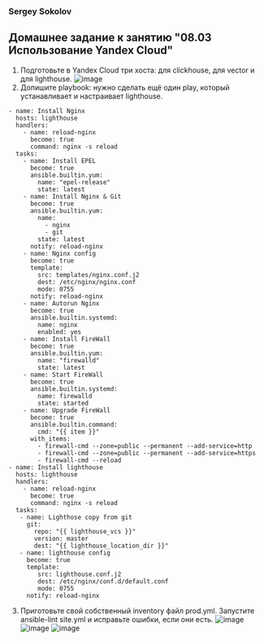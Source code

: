 ### Sergey Sokolov
## Домашнее задание к занятию "08.03 Использование Yandex Cloud"
1. Подготовьте в Yandex Cloud три хоста: для clickhouse, для vector и для lighthouse.
![image](https://user-images.githubusercontent.com/93119897/193917616-9f063402-4a3f-4b1f-a5fc-6741d9def329.png)
2. Допишите playbook: нужно сделать ещё один play, который устанавливает и настраивает lighthouse.
```
- name: Install Nginx 
  hosts: lighthouse
  handlers: 
    - name: reload-nginx
      become: true
      command: nginx -s reload
  tasks:
    - name: Install EPEL
      become: true
      ansible.builtin.yum:
        name: "epel-release"
        state: latest
    - name: Install Nginx & Git
      become: true
      ansible.builtin.yum:
        name:
          - nginx
          - git
        state: latest
      notify: reload-nginx  
    - name: Nginx config
      become: true
      template: 
        src: templates/nginx.conf.j2
        dest: /etc/nginx/nginx.conf
        mode: 0755
      notify: reload-nginx    
    - name: Autorun Nginx
      become: true
      ansible.builtin.systemd:
        name: nginx
        enabled: yes
    - name: Install FireWall
      become: true
      ansible.builtin.yum:
        name: "firewalld"
        state: latest
    - name: Start FireWall
      become: true
      ansible.builtin.systemd:
        name: firewalld
        state: started
    - name: Upgrade FireWall
      become: true
      ansible.builtin.command:
        cmd: "{{ item }}"
      with_items:
        - firewall-cmd --zone=public --permanent --add-service=http
        - firewall-cmd --zone=public --permanent --add-service=https
        - firewall-cmd --reload
- name: Install lighthouse
  hosts: lighthouse
  handlers: 
    - name: reload-nginx
      become: true
      command: nginx -s reload
  tasks:
   - name: Lighthose copy from git
     git:
       repo: "{{ lighthouse_vcs }}"
       version: master
       dest: "{{ lighthouse_location_dir }}"
   - name: lighthouse config
     become: true
     template:
        src: lighthouse.conf.j2
        dest: /etc/nginx/conf.d/default.conf
        mode: 0755
     notify: reload-nginx
  ```
  3. Приготовьте свой собственный inventory файл prod.yml.
Запустите ansible-lint site.yml и исправьте ошибки, если они есть.
![image](https://user-images.githubusercontent.com/93119897/193919111-b087e097-bb4c-401e-97e7-09cab37f29ce.png)
![image](https://user-images.githubusercontent.com/93119897/193920198-9f83e41e-6438-4b99-b107-82aa95a8cc1b.png)
![image](https://user-images.githubusercontent.com/93119897/193921496-29bfcbb7-eb12-4f31-899f-eb8dd22a6258.png)

